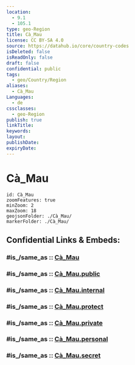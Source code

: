 ```yaml
---
location:
  - 9.1
  - 105.1
type: geo-Region
title: Cà_Mau
license: CC BY-SA 4.0
source: https://datahub.io/core/country-codes
isDeleted: false
isReadOnly: false
draft: false
confidential: public
tags:
  - geo/Country/Region
aliases:
  - Cà_Mau
Languages:
  - de
cssclasses:
  - geo-Region
publish: true
linkTitle:
keywords:
layout:
publishDate:
expiryDate:
---
```


# Cà_Mau

```leaflet
id: Cà_Mau
zoomFeatures: true 
minZoom: 2 
maxZoom: 18
geojsonFolder: ./Cà_Mau/
markerFolder: ./Cà_Mau/
```


## Confidential Links & Embeds: 

### #is_/same_as :: [Cà_Mau](/_Standards/Earth/Continent/Asia/Asia~South~East/Vietnam/Provinces~Vietnam/Cà_Mau.md) 

### #is_/same_as :: [Cà_Mau.public](/_public/Earth/Continent/Asia/Asia~South~East/Vietnam/Provinces~Vietnam/Cà_Mau.public.md) 

### #is_/same_as :: [Cà_Mau.internal](/_internal/Earth/Continent/Asia/Asia~South~East/Vietnam/Provinces~Vietnam/Cà_Mau.internal.md) 

### #is_/same_as :: [Cà_Mau.protect](/_protect/Earth/Continent/Asia/Asia~South~East/Vietnam/Provinces~Vietnam/Cà_Mau.protect.md) 

### #is_/same_as :: [Cà_Mau.private](/_private/Earth/Continent/Asia/Asia~South~East/Vietnam/Provinces~Vietnam/Cà_Mau.private.md) 

### #is_/same_as :: [Cà_Mau.personal](/_personal/Earth/Continent/Asia/Asia~South~East/Vietnam/Provinces~Vietnam/Cà_Mau.personal.md) 

### #is_/same_as :: [Cà_Mau.secret](/_secret/Earth/Continent/Asia/Asia~South~East/Vietnam/Provinces~Vietnam/Cà_Mau.secret.md)

